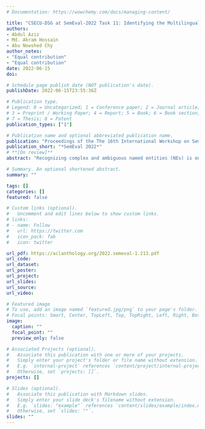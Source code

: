 ```yaml
---
# Documentation: https://wowchemy.com/docs/managing-content/

title: "CSECU-DSG at SemEval-2022 Task 11: Identifying the Multilingual Complex Named Entity in Text Using Stacked Embeddings and Transformer based Approach"
authors:
- Abdul Aziz 
- Md. Akram Hossain
- Abu Nowshed Chy 
author_notes:
- "Equal contribution"
- "Equal contribution"
date: 2022-06-15
doi: 

# Schedule page publish date (NOT publication's date).
publishDate: 2022-06-15T23:55:36Z

# Publication type.
# Legend: 0 = Uncategorized; 1 = Conference paper; 2 = Journal article;
# 3 = Preprint / Working Paper; 4 = Report; 5 = Book; 6 = Book section;
# 7 = Thesis; 8 = Patent
publication_types: ["1"]

# Publication name and optional abbreviated publication name.
publication: "Proceedings of the The 16th International Workshop on Semantic Evaluation"
publication_short: "*SemEval 2022*"
# **[On review]**
abstract: "Recognizing complex and ambiguous named entities (NEs) is one of the formidable tasks in the NLP domain. However, the diversity of linguistic constituents, syntactic structure, semantic ambiguity as well as differences from traditional NEs make it challenging to identify the complex NEs. To address these challenges, SemEval-2022 Task 11 introduced a shared task MultiCoNER focusing on complex named entity recognition in multilingual settings. This paper presents our participation in this task where we propose two different approaches including a BiLSTM-CRF model with stacked-embedding strategy and a transformer-based approach. Our proposed method achieved competitive performance among the participants’ methods in a few languages."

# Summary. An optional shortened abstract.
summary: ""

tags: []
categories: []
featured: false

# Custom links (optional).
#   Uncomment and edit lines below to show custom links.
# links:
# - name: Follow
#   url: https://twitter.com
#   icon_pack: fab
#   icon: twitter

url_pdf: https://aclanthology.org/2022.semeval-1.213.pdf
url_code:
url_dataset:
url_poster:
url_project:
url_slides:
url_source:
url_video:

# Featured image
# To use, add an image named `featured.jpg/png` to your page's folder. 
# Focal points: Smart, Center, TopLeft, Top, TopRight, Left, Right, BottomLeft, Bottom, BottomRight.
image:
  caption: ""
  focal_point: ""
  preview_only: false

# Associated Projects (optional).
#   Associate this publication with one or more of your projects.
#   Simply enter your project's folder or file name without extension.
#   E.g. `internal-project` references `content/project/internal-project/index.md`.
#   Otherwise, set `projects: []`.
projects: []

# Slides (optional).
#   Associate this publication with Markdown slides.
#   Simply enter your slide deck's filename without extension.
#   E.g. `slides: "example"` references `content/slides/example/index.md`.
#   Otherwise, set `slides: ""`.
slides: ""
---
```

